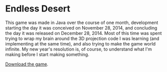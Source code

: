 # Endless Desert

This game was made in Java over the course of one month, development starting the day it was conceived on November 28, 2014, and concluding the day it was released on December 28, 2014. Most of this time was spent trying to wrap my brain around the 3D projection code I was learning (and implementing at the same time), and also trying to make the game world infinite. My new year's resolution is, of course, to understand what I'm making before I start making something.

[Download the game](http://www.craighorwood.com/game/desert).
